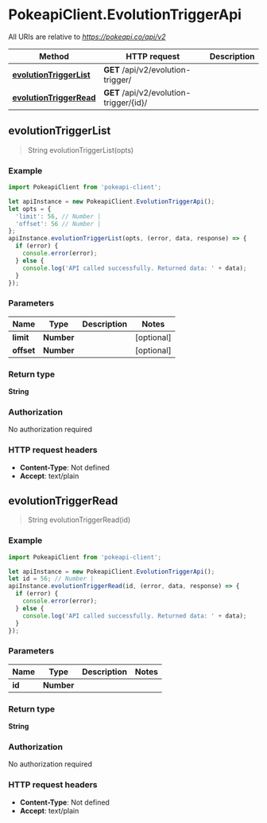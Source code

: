 # PokeapiClient.EvolutionTriggerApi

All URIs are relative to *https://pokeapi.co/api/v2*

Method | HTTP request | Description
------------- | ------------- | -------------
[**evolutionTriggerList**](EvolutionTriggerApi.md#evolutionTriggerList) | **GET** /api/v2/evolution-trigger/ | 
[**evolutionTriggerRead**](EvolutionTriggerApi.md#evolutionTriggerRead) | **GET** /api/v2/evolution-trigger/{id}/ | 



## evolutionTriggerList

> String evolutionTriggerList(opts)



### Example

```javascript
import PokeapiClient from 'pokeapi-client';

let apiInstance = new PokeapiClient.EvolutionTriggerApi();
let opts = {
  'limit': 56, // Number | 
  'offset': 56 // Number | 
};
apiInstance.evolutionTriggerList(opts, (error, data, response) => {
  if (error) {
    console.error(error);
  } else {
    console.log('API called successfully. Returned data: ' + data);
  }
});
```

### Parameters


Name | Type | Description  | Notes
------------- | ------------- | ------------- | -------------
 **limit** | **Number**|  | [optional] 
 **offset** | **Number**|  | [optional] 

### Return type

**String**

### Authorization

No authorization required

### HTTP request headers

- **Content-Type**: Not defined
- **Accept**: text/plain


## evolutionTriggerRead

> String evolutionTriggerRead(id)



### Example

```javascript
import PokeapiClient from 'pokeapi-client';

let apiInstance = new PokeapiClient.EvolutionTriggerApi();
let id = 56; // Number | 
apiInstance.evolutionTriggerRead(id, (error, data, response) => {
  if (error) {
    console.error(error);
  } else {
    console.log('API called successfully. Returned data: ' + data);
  }
});
```

### Parameters


Name | Type | Description  | Notes
------------- | ------------- | ------------- | -------------
 **id** | **Number**|  | 

### Return type

**String**

### Authorization

No authorization required

### HTTP request headers

- **Content-Type**: Not defined
- **Accept**: text/plain

